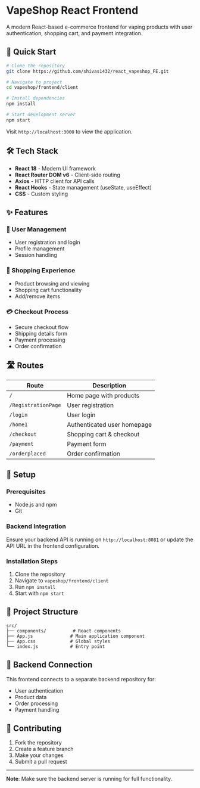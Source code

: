 #  VapeShop React Frontend

A modern React-based e-commerce frontend for vaping products with user authentication, shopping cart, and payment integration.

## 🚀 Quick Start

```bash
# Clone the repository
git clone https://github.com/shivas1432/react_vapeshop_FE.git

# Navigate to project
cd vapeshop/frontend/client

# Install dependencies
npm install

# Start development server
npm start
```

Visit `http://localhost:3000` to view the application.

## 🛠️ Tech Stack

- **React 18** - Modern UI framework
- **React Router DOM v6** - Client-side routing
- **Axios** - HTTP client for API calls
- **React Hooks** - State management (useState, useEffect)
- **CSS** - Custom styling

## ✨ Features

### 🔐 User Management
- User registration and login
- Profile management
- Session handling

### 🛒 Shopping Experience
- Product browsing and viewing
- Shopping cart functionality
- Add/remove items

### 💳 Checkout Process
- Secure checkout flow
- Shipping details form
- Payment processing
- Order confirmation

## 🛣️ Routes

| Route | Description |
|-------|-------------|
| `/` | Home page with products |
| `/RegistrationPage` | User registration |
| `/login` | User login |
| `/home1` | Authenticated user homepage |
| `/checkout` | Shopping cart & checkout |
| `/payment` | Payment form |
| `/orderplaced` | Order confirmation |

## 🔧 Setup

### Prerequisites
- Node.js and npm
- Git

### Backend Integration
Ensure your backend API is running on `http://localhost:8081` or update the API URL in the frontend configuration.

### Installation Steps
1. Clone the repository
2. Navigate to `vapeshop/frontend/client`
3. Run `npm install`
4. Start with `npm start`

## 📁 Project Structure

```
src/
├── components/          # React components
├── App.js              # Main application component
├── App.css             # Global styles
└── index.js            # Entry point
```

## 🔗 Backend Connection

This frontend connects to a separate backend repository for:
- User authentication
- Product data
- Order processing
- Payment handling

## 🤝 Contributing

1. Fork the repository
2. Create a feature branch
3. Make your changes
4. Submit a pull request

---

**Note**: Make sure the backend server is running for full functionality.
